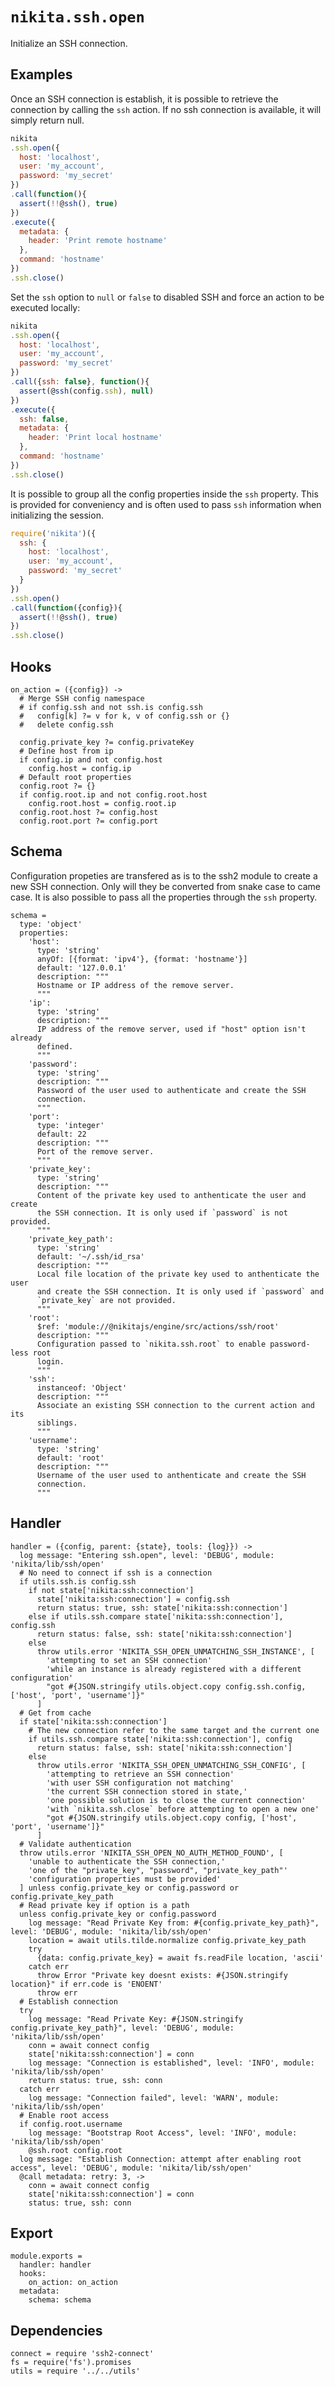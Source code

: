 
# `nikita.ssh.open`

Initialize an SSH connection.

## Examples

Once an SSH connection is establish, it is possible to retrieve the connection
by calling the `ssh` action. If no ssh connection is available, it will
simply return null.

```js
nikita
.ssh.open({
  host: 'localhost',
  user: 'my_account',
  password: 'my_secret'
})
.call(function(){
  assert(!!@ssh(), true)
})
.execute({
  metadata: {
    header: 'Print remote hostname'
  },
  command: 'hostname'
})
.ssh.close()
```

Set the `ssh` option to `null` or `false` to disabled SSH and force an action to be executed 
locally:

```js
nikita
.ssh.open({
  host: 'localhost',
  user: 'my_account',
  password: 'my_secret'
})
.call({ssh: false}, function(){
  assert(@ssh(config.ssh), null)
})
.execute({
  ssh: false,
  metadata: {
    header: 'Print local hostname'
  },
  command: 'hostname'
})
.ssh.close()
```

It is possible to group all the config properties inside the `ssh` property. This is
provided for conveniency and is often used to pass `ssh` information when
initializing the session.

```js
require('nikita')({
  ssh: {
    host: 'localhost',
    user: 'my_account',
    password: 'my_secret'
  }
})
.ssh.open()
.call(function({config}){
  assert(!!@ssh(), true)
})
.ssh.close()
```

## Hooks

    on_action = ({config}) ->
      # Merge SSH config namespace
      # if config.ssh and not ssh.is config.ssh
      #   config[k] ?= v for k, v of config.ssh or {}
      #   delete config.ssh
      
      config.private_key ?= config.privateKey
      # Define host from ip
      if config.ip and not config.host
        config.host = config.ip
      # Default root properties
      config.root ?= {}
      if config.root.ip and not config.root.host
        config.root.host = config.root.ip
      config.root.host ?= config.host
      config.root.port ?= config.port

## Schema

Configuration propeties are transfered as is to the ssh2 module to create a new SSH connection.
Only will they be converted from snake case to came case. It is also possible to
pass all the properties through the `ssh` property.

    schema =
      type: 'object'
      properties:
        'host':
          type: 'string'
          anyOf: [{format: 'ipv4'}, {format: 'hostname'}]
          default: '127.0.0.1'
          description: """
          Hostname or IP address of the remove server.
          """
        'ip':
          type: 'string'
          description: """
          IP address of the remove server, used if "host" option isn't already
          defined.
          """
        'password':
          type: 'string'
          description: """
          Password of the user used to authenticate and create the SSH
          connection.
          """
        'port':
          type: 'integer'
          default: 22
          description: """
          Port of the remove server.
          """
        'private_key':
          type: 'string'
          description: """
          Content of the private key used to anthenticate the user and create
          the SSH connection. It is only used if `password` is not provided.
          """
        'private_key_path':
          type: 'string'
          default: '~/.ssh/id_rsa'
          description: """
          Local file location of the private key used to anthenticate the user
          and create the SSH connection. It is only used if `password` and
          `private_key` are not provided.
          """
        'root':
          $ref: 'module://@nikitajs/engine/src/actions/ssh/root'
          description: """
          Configuration passed to `nikita.ssh.root` to enable password-less root
          login.
          """
        'ssh':
          instanceof: 'Object'
          description: """
          Associate an existing SSH connection to the current action and its
          siblings.
          """
        'username':
          type: 'string'
          default: 'root'
          description: """
          Username of the user used to anthenticate and create the SSH
          connection.
          """

## Handler

    handler = ({config, parent: {state}, tools: {log}}) ->
      log message: "Entering ssh.open", level: 'DEBUG', module: 'nikita/lib/ssh/open'
      # No need to connect if ssh is a connection
      if utils.ssh.is config.ssh
        if not state['nikita:ssh:connection']
          state['nikita:ssh:connection'] = config.ssh
          return status: true, ssh: state['nikita:ssh:connection']
        else if utils.ssh.compare state['nikita:ssh:connection'], config.ssh
          return status: false, ssh: state['nikita:ssh:connection']
        else
          throw utils.error 'NIKITA_SSH_OPEN_UNMATCHING_SSH_INSTANCE', [
            'attempting to set an SSH connection'
            'while an instance is already registered with a different configuration'
            "got #{JSON.stringify utils.object.copy config.ssh.config, ['host', 'port', 'username']}"
          ]
      # Get from cache
      if state['nikita:ssh:connection']
        # The new connection refer to the same target and the current one
        if utils.ssh.compare state['nikita:ssh:connection'], config
          return status: false, ssh: state['nikita:ssh:connection']
        else
          throw utils.error 'NIKITA_SSH_OPEN_UNMATCHING_SSH_CONFIG', [
            'attempting to retrieve an SSH connection'
            'with user SSH configuration not matching'
            'the current SSH connection stored in state,'
            'one possible solution is to close the current connection'
            'with `nikita.ssh.close` before attempting to open a new one'
            "got #{JSON.stringify utils.object.copy config, ['host', 'port', 'username']}"
          ]
      # Validate authentication
      throw utils.error 'NIKITA_SSH_OPEN_NO_AUTH_METHOD_FOUND', [
        'unable to authenticate the SSH connection,'
        'one of the "private_key", "password", "private_key_path"'
        'configuration properties must be provided'
      ] unless config.private_key or config.password or config.private_key_path
      # Read private key if option is a path
      unless config.private_key or config.password
        log message: "Read Private Key from: #{config.private_key_path}", level: 'DEBUG', module: 'nikita/lib/ssh/open'
        location = await utils.tilde.normalize config.private_key_path
        try
          {data: config.private_key} = await fs.readFile location, 'ascii'
        catch err
          throw Error "Private key doesnt exists: #{JSON.stringify location}" if err.code is 'ENOENT'
          throw err
      # Establish connection
      try
        log message: "Read Private Key: #{JSON.stringify config.private_key_path}", level: 'DEBUG', module: 'nikita/lib/ssh/open'
        conn = await connect config
        state['nikita:ssh:connection'] = conn
        log message: "Connection is established", level: 'INFO', module: 'nikita/lib/ssh/open'
        return status: true, ssh: conn
      catch err
        log message: "Connection failed", level: 'WARN', module: 'nikita/lib/ssh/open'
      # Enable root access
      if config.root.username
        log message: "Bootstrap Root Access", level: 'INFO', module: 'nikita/lib/ssh/open'
        @ssh.root config.root
      log message: "Establish Connection: attempt after enabling root access", level: 'DEBUG', module: 'nikita/lib/ssh/open'
      @call metadata: retry: 3, ->
        conn = await connect config
        state['nikita:ssh:connection'] = conn
        status: true, ssh: conn

## Export

    module.exports =
      handler: handler
      hooks:
        on_action: on_action
      metadata:
        schema: schema
    
## Dependencies

    connect = require 'ssh2-connect'
    fs = require('fs').promises
    utils = require '../../utils'
